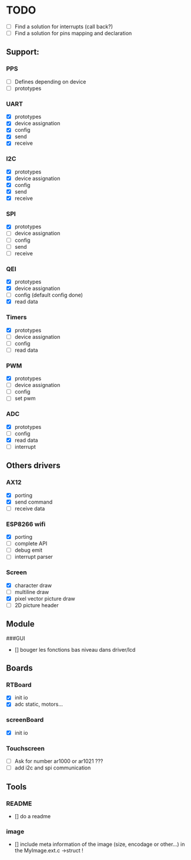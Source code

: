 # TODO

- [ ] Find a solution for interrupts (call back?)
- [ ] Find a solution for pins mapping and declaration

## Support:
### PPS
- [ ] Defines depending on device
- [ ] prototypes

### UART
- [x] prototypes
- [x] device assignation
- [x] config
- [x] send
- [x] receive

### I2C
- [x] prototypes
- [x] device assignation
- [x] config
- [x] send
- [x] receive

### SPI
- [x] prototypes
- [ ] device assignation
- [ ] config
- [ ] send
- [ ] receive

### QEI
- [x] prototypes
- [x] device assignation
- [ ] config (default config done)
- [x] read data

### Timers
- [x] prototypes
- [ ] device assignation
- [ ] config
- [ ] read data

### PWM
- [x] prototypes
- [ ] device assignation
- [ ] config
- [ ] set pwm

### ADC
- [x] prototypes
- [ ] config
- [x] read data
- [ ] interrupt

## Others drivers
### AX12
- [x] porting
- [x] send command
- [ ] receive data

### ESP8266 wifi
- [x] porting
- [ ] complete API
- [ ] debug emit
- [ ] interrupt parser

### Screen
- [x] character draw
- [ ] multiline draw
- [x] pixel vector picture draw
- [ ] 2D picture header

## Module
###GUI
 - [] bouger les fonctions bas niveau dans driver/lcd

## Boards
### RTBoard
- [x] init io
- [x] adc static, motors...

### screenBoard
- [x] init io

### Touchscreen
- [ ] Ask for number ar1000 or ar1021 ???
- [ ] add i2c and spi communication

## Tools
### README
 - [] do a readme

### image
- [] include meta information of the image (size, encodage or other...) in the MyImage.ext.c ->struct !
